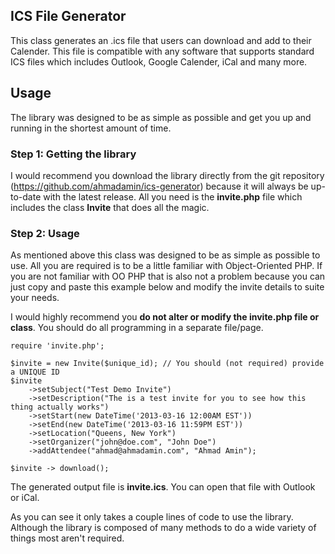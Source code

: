 
## ICS File Generator

This class generates an .ics file that users can download and add to their Calender. This file is compatible with any software that supports
standard ICS files which includes Outlook, Google Calender, iCal and many more.

## Usage

The library was designed to be as simple as possible and get you up and running in the shortest amount of time.

### Step 1: Getting the library

I would recommend you download the library directly from the git repository (https://github.com/ahmadamin/ics-generator) because it will always 
be up-to-date with the latest release. All you need is the **invite.php** file which includes the class **Invite** that does all the magic.

### Step 2: Usage
As mentioned above this class was designed to be as simple as possible to use. All you are required is to be a little familiar with Object-Oriented
PHP. If you are not familiar with OO PHP that is also not a problem because you can just copy and paste this example below and modify the invite details
to suite your needs.

I would highly recommend you **do not alter or modify the invite.php file or class**. You should do all programming in a separate file/page.

    require 'invite.php';

    $invite = new Invite($unique_id); // You should (not required) provide a UNIQUE ID
    $invite 
	    ->setSubject("Test Demo Invite")
	    ->setDescription("The is a test invite for you to see how this thing actually works") 
	    ->setStart(new DateTime('2013-03-16 12:00AM EST'))
	    ->setEnd(new DateTime('2013-03-16 11:59PM EST'))
	    ->setLocation("Queens, New York")
	    ->setOrganizer("john@doe.com", "John Doe")
	    ->addAttendee("ahmad@ahmadamin.com", "Ahmad Amin");

    $invite -> download();

The generated output file is **invite.ics**. You can open that file with Outlook or iCal.

As you can see it only takes a couple lines of code to use the library. Although the library is composed of many methods to do a wide variety of things most aren't required.
